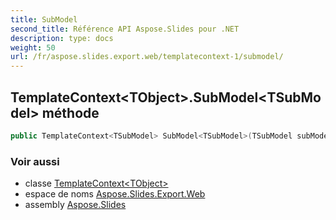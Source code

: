 ```yaml
---
title: SubModel
second_title: Référence API Aspose.Slides pour .NET
description: type: docs
weight: 50
url: /fr/aspose.slides.export.web/templatecontext-1/submodel/
---
```


## TemplateContext&lt;TObject&gt;.SubModel&lt;TSubModel&gt; méthode

```csharp
public TemplateContext<TSubModel> SubModel<TSubModel>(TSubModel subModel)
```

### Voir aussi

* classe [TemplateContext&lt;TObject&gt;](../../templatecontext-1)
* espace de noms [Aspose.Slides.Export.Web](../../templatecontext-1)
* assembly [Aspose.Slides](../../../)

<!-- NE PAS ÉDITER : généré par xmldocmd pour Aspose.Slides.dll -->